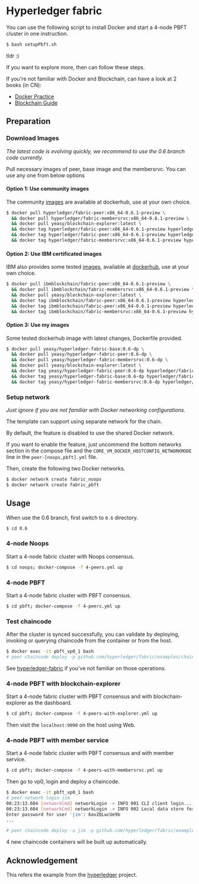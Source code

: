 # Hyperledger fabric

You can use the following script to install Docker and start a 4-node PBFT cluster in one instruction.

```sh
$ bash setupPbft.sh
```

tldr :)

If you want to explore more, then can follow these steps.

If you're not familiar with Docker and Blockchain, can have a look at 2 books (in CN):

* [Docker Practice](https://github.com/yeasy/docker_practice)
* [Blockchain Guide](https://github.com/yeasy/blockchain_guide)

## Preparation

### Download Images

*The latest code is evolving quickly, we recommend to use the 0.6 branch code currently.*

Pull necessary images of peer, base image and the membersrvc. You can use any one from below options

#### Option 1: Use community images
The community [images](https://hub.docker.com/r/hyperledger/) are available at dockerhub, use at your own choice.

```bash
$ docker pull hyperledger/fabric-peer:x86_64-0.6.1-preview \
  && docker pull hyperledger/fabric-membersrvc:x86_64-0.6.1-preview \
  && docker pull yeasy/blockchain-explorer:latest \
  && docker tag hyperledger/fabric-peer:x86_64-0.6.1-preview hyperledger/fabric-peer \
  && docker tag hyperledger/fabric-peer:x86_64-0.6.1-preview hyperledger/fabric-baseimage \
  && docker tag hyperledger/fabric-membersrvc:x86_64-0.6.1-preview hyperledger/fabric-membersrvc
```

#### Option 2: Use IBM certificated images
IBM also provides some tested [images](http://www-31.ibm.com/ibm/cn/blockchain/index.html), available at [dockerhub](http://www-31.ibm.com/ibm/cn/blockchain/index.html), use at your own choice.

```bash
$ docker pull ibmblockchain/fabric-peer:x86_64-0.6.1-preview \
  && docker pull ibmblockchain/fabric-membersrvc:x86_64-0.6.1-preview \
  && docker pull yeasy/blockchain-explorer:latest \
  && docker tag ibmblockchain/fabric-peer:x86_64-0.6.1-preview hyperledger/fabric-peer \
  && docker tag ibmblockchain/fabric-peer:x86_64-0.6.1-preview hyperledger/fabric-baseimage \
  && docker tag ibmblockchain/fabric-membersrvc:x86_64-0.6.1-preview hyperledger/fabric-membersrvc
```
#### Option 3: Use my images

Some tested dockerhub image with latest changes, Dockerfile provided.

```sh
$ docker pull yeasy/hyperledger-fabric-base:0.6-dp \
  && docker pull yeasy/hyperledger-fabric-peer:0.6-dp \
  && docker pull yeasy/hyperledger-fabric-membersrvc:0.6-dp \
  && docker pull yeasy/blockchain-explorer:latest \
  && docker tag yeasy/hyperledger-fabric-peer:0.6-dp hyperledger/fabric-peer \
  && docker tag yeasy/hyperledger-fabric-base:0.6-dp hyperledger/fabric-baseimage \
  && docker tag yeasy/hyperledger-fabric-membersrvc:0.6-dp hyperledger/fabric-membersrvc
```


### Setup network

*Just ignore if you are not familiar with Docker networking configurations.*

The template can support using separate network for the chain.

By default, the feature is disabled to use the shared Docker network.

If you want to enable the feature, just uncommend the bottom networks section in the compose file and the `CORE_VM_DOCKER_HOSTCONFIG_NETWORKMODE` line in the `peer-[noops,pbft].yml` file.

Then, create the following two Docker networks.

```sh
$ docker network create fabric_noops
$ docker network create fabric_pbft
```

## Usage

When use the 0.6 branch, first switch to `0.6` directory.

```bash
$ cd 0.6
```

### 4-node Noops

Start a 4-node fabric cluster with Noops consensus.

```sh
$ cd noops; docker-compose -f 4-peers.yml up
```

### 4-node PBFT

Start a 4-node fabric cluster with PBFT consensus.

```sh
$ cd pbft; docker-compose -f 4-peers.yml up
```

### Test chaincode

After the cluster is synced successfully, you can validate by deploying, invoking or querying chaincode from the container or from the host.

```sh
$ docker exec -it pbft_vp0_1 bash
# peer chaincode deploy -p github.com/hyperledger/fabric/examples/chaincode/go/chaincode_example02 -c '{"Function":"init", "Args": ["a","100", "b", "200"]}'
```

See [hyperledger-fabric](https://github.com/yeasy/docker-hyperledger-fabric) if you've not familiar on those operations.


### 4-node PBFT with blockchain-explorer

Start a 4-node fabric cluster with PBFT consensus and with blockchain-explorer as the dashboard.

```sh
$ cd pbft; docker-compose -f 4-peers-with-explorer.yml up
```

Then visit the `localhost:9090` on the host using Web.

### 4-node PBFT with member service

Start a 4-node fabric cluster with PBFT consensus and with member service.

```sh
$ cd pbft; docker-compose -f 4-peers-with-membersrvc.yml up
```

Then go to vp0, login and deploy a chaincode.

```sh
$ docker exec -it pbft_vp0_1 bash
# peer network login jim
08:23:13.604 [networkCmd] networkLogin -> INFO 001 CLI client login...
08:23:13.604 [networkCmd] networkLogin -> INFO 002 Local data store for client loginToken: /var/hyperledger/production/client/
Enter password for user 'jim': 6avZQLwcUe9b
...

# peer chaincode deploy -u jim -p github.com/hyperledger/fabric/examples/chaincode/go/chaincode_example02 -c '{"Function":"init", "Args": ["a","100", "b", "200"]}'
```

4 new chaincode containers will be built up automatically.

## Acknowledgement
This refers the example from the [hyperledger](https://github.com/hyperledger/fabric/tree/master/consensus/4-peers-files) project.
